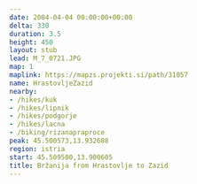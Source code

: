```yaml
---
date: 2004-04-04 00:00:00+00:00
delta: 330
duration: 3.5
height: 450
layout: stub
lead: M_7_0721.JPG
map: 1
maplink: https://mapzs.projekti.si/path/31057
name: HrastovljeZazid
nearby:
- /hikes/kuk
- /hikes/lipnik
- /hikes/podgorje
- /hikes/lacna
- /biking/rizanapraproce
peak: 45.500573,13.932688
region: istria
start: 45.509500,13.900605
title: Bržanija from Hrastovlje to Zazid
---
```

